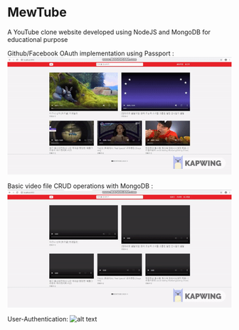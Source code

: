 # MewTube
A YouTube clone website developed using NodeJS and MongoDB for educational purpose

Github/Facebook OAuth implementation using Passport :
![alt text](https://github.com/dabitk/MewTube/blob/master/OAuth.gif "OAuth")

Basic video file CRUD operations with MongoDB :
![alt text](https://github.com/dabitk/MewTube/blob/master/CRUD.gif "CRUD")

User-Authentication:
![alt text](https://\github.com/dabitk/MewTube/blob/master/UserAuthentication.gif "UserAuthentication")
